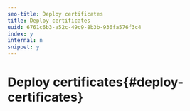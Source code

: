 ```yaml
---
seo-title: Deploy certificates
title: Deploy certificates
uuid: 6761c6b3-a52c-49c9-8b3b-936fa576f3c4
index: y
internal: n
snippet: y
---
```


# Deploy certificates{#deploy-certificates}

